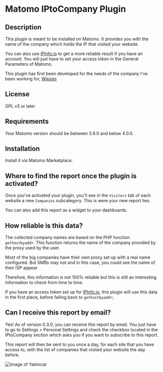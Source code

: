 # Matomo IPtoCompany Plugin

## Description

This plugin is meant to be installed on Matomo. It provides you with the name of the company which holds the IP that visited your website.

You can also use [IPInfo.io](https://ipinfo.io/) to get a more reliable result if you have an account. You will just have to set your access token in the General Parameters of Matomo.

This plugin has first been developed for the needs of the company I've been working for, [Wipsim](https://www.wipsim.fr/?pk_campaign=MatomoPlugin-Link&pk_source=matomoplugin&pk_medium=matomo)

## License

GPL v3 or later

## Requirements

Your Matomo version should be between 3.9.0 and below 4.0.0.

## Installation

Install it via Matomo Marketplace.

## Where to find the report once the plugin is activated?

Once you've activated your plugin, you'll see in the `Visitors` tab of each website a new `Companies` subcategory. This is were your new report lies.

You can also add this report as a widget to your dashboards.

## How reliable is this data?

The collected company names are based on the PHP function `gethostbyaddr`. This function returns the name of the company provided by the proxy used by the user.

Most of the big companies have their own proxy set up with a real name configured. But SMBs may not and in this case, you could see the name of their ISP appear.

Therefore, this information is not 100% reliable but this is still an interesting information to check from time to time.

If you have an access token set up for [IPInfo.io](https://ipinfo.io/), this plugin will use this data in the first place, before falling back to `gethostbyaddr`;

## Can I receive this report by email?

Yes! As of version 0.3.0, you can receive this report by email. You just have to go to Settings > Personal Settings and check the checkbox located in the IPtoCompany section which asks you if you want to subscribe to this report.

This report will then be sent to you once a day, for each site that you have access to, with the list of companies that visited your website the day before.

![Image of Yaktocat](https://github.com/Romain/Matomo-IP-to-Company/tree/master/screenshots/user-setting-subscribe-to-email-report.png)
